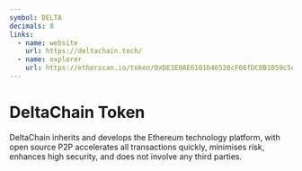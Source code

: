 ```yaml
---
symbol: DELTA
decimals: 8
links:
  - name: website
    url: https://deltachain.tech/
  - name: explorer
    url: https://etherscan.io/token/0xDE1E0AE6101b46520cF66fDC0B1059c5cC3d106c
---
```


# DeltaChain Token

DeltaChain inherits and develops the Ethereum technology platform, with open source P2P accelerates all transactions quickly, minimises risk, enhances high security, and does not involve any third parties.
